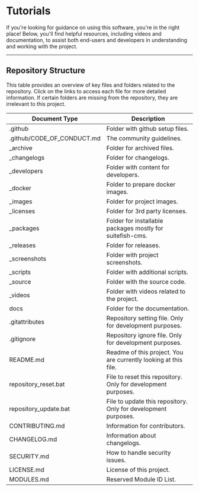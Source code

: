 # Tutorials  

If you're looking for guidance on using this software, you're in the right place! Below, you'll find helpful resources, including videos and documentation, to assist both end-users and developers in understanding and working with the project.  

--- 

## Repository Structure

This table provides an overview of key files and folders related to the repository. Click on the links to access each file for more detailed information. If certain folders are missing from the repository, they are irrelevant to this project.

|Document Type|Description|
|----|-----|
| .github | Folder with github setup files. |
| .github/CODE_OF_CONDUCT.md | The community guidelines. |
| _archive | Folder for archived files. |
| _changelogs | Folder for changelogs. |
| _developers | Folder with content for developers. |
| _docker | Folder to prepare docker images. |
| _images | Folder for project images. |
| _licenses | Folder for 3rd party licenses. |
| _packages | Folder for installable packages mostly for suitefish-cms. |
| _releases | Folder for releases. |
| _screenshots | Folder with project screenshots. |
| _scripts | Folder with additional scripts. |
| _source | Folder with the source code. |
| _videos | Folder with videos related to the project. |
| docs | Folder for the documentation. | 
| .gitattributes | Repository setting file. Only for development purposes. |
| .gitignore | Repository ignore file. Only for development purposes. |
| README.md | Readme of this project. You are currently looking at this file. |
| repository_reset.bat | File to reset this repository. Only for development purposes. |
| repository_update.bat | File to update this repository. Only for development purposes. |
| CONTRIBUTING.md | Information for contributors. | 
| CHANGELOG.md | Information about changelogs. | 
| SECURITY.md | How to handle security issues. |
| LICENSE.md | License of this project. |
| MODULES.md | Reserved Module ID List. |

